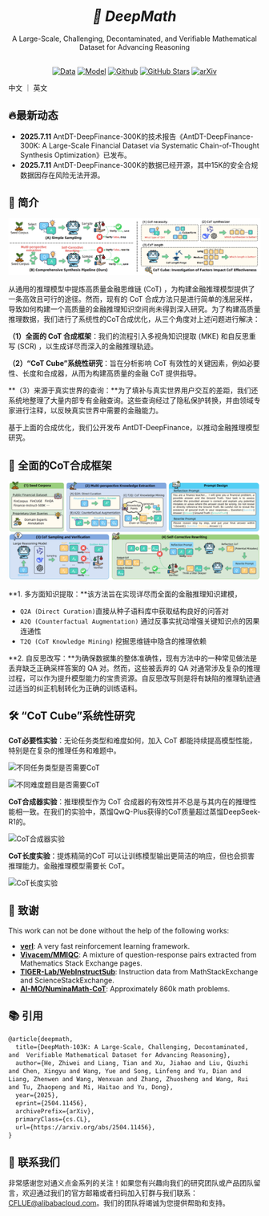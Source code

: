 <div align="center">

# _🧠 DeepMath_

<div>
 A Large-Scale, Challenging, Decontaminated, and Verifiable Mathematical Dataset for Advancing Reasoning
</div>
</div>

<div>
<br>

<div align="center">

[![Data](https://img.shields.io/badge/Data-4d5eff?style=for-the-badge&logo=huggingface&logoColor=ffffff&labelColor)](https://huggingface.co/datasets/zwhe99/DeepMath-103K)
[![Model](https://img.shields.io/badge/Model-4d5eff?style=for-the-badge&logo=huggingface&logoColor=ffffff&labelColor)](https://huggingface.co/collections/zwhe99/deepmath-6816e139b7f467f21a459a9a)
[![Github](https://img.shields.io/badge/Code-000000?style=for-the-badge&logo=github&logoColor=white)](https://github.com/zwhe99/DeepMath)
[![GitHub Stars](https://img.shields.io/github/stars/zwhe99/DeepMath?style=for-the-badge&logo=github&logoColor=white&label=Stars&color=000000)](https://github.com/zwhe99/DeepMath)
[![arXiv](https://img.shields.io/badge/arXiv-2504.11456-b31b1b.svg?style=for-the-badge)](https://arxiv.org/abs/2504.11456)
</div>
</div>

中文 ｜ 英文

## :fire: ​最新动态

- **2025.7.11** AntDT-DeepFinance-300K的技术报告《AntDT-DeepFinance-300K: A Large-Scale Financial Dataset via
  Systematic Chain-of-Thought Synthesis Optimization》已发布。
- **2025.7.11**  AntDT-DeepFinance-300K的数据已经开源，其中15K的安全合规数据因存在风险无法开源。

## :book: 简介

![简介](assets/intro.png)

从通用的推理模型中提炼高质量金融思维链 (CoT) ，为构建金融推理模型提供了一条高效且可行的途径。然而，现有的 CoT 合成方法只是进行简单的浅层采样，导致如何构建一个高质量的金融推理知识空间尚未得到深入研究。为了构建高质量推理数据，我们进行了系统性的CoT合成优化，从三个角度对上述问题进行解决：

**（1）全面的 CoT 合成框架**：我们的流程引入多视角知识提取 (MKE) 和自反思重写 (SCR) ，以生成详尽而深入的金融推理轨迹。

**（2）“CoT Cube”系统性研究**：旨在分析影响 CoT 有效性的关键因素，例如必要性、长度和合成器，从而为构建高质量的金融 CoT 提供指导。

**（3）来源于真实世界的查询：**为了填补与真实世界用户交互的差距，我们还系统地整理了大量内部专有金融查询。这些查询经过了隐私保护转换，并由领域专家进行注释，以反映真实世界中需要的金融能力。

基于上面的合成优化，我们公开发布 AntDT-DeepFinance，以推动金融推理模型研究。

## :rocket: 全面的CoT合成框架

![全面的CoT合成流程](assets/framework.png)

**1. 多方面知识提取：**该方法旨在实现详尽而全面的金融推理知识建模，

- `Q2A (Direct Curation)`直接从种子语料库中获取结构良好的问答对
- `A2Q (Counterfactual Augmentation)` 通过反事实扰动增强关键知识点的因果连通性
- `T2Q (CoT Knowledge Mining)` 挖掘思维链中隐含的推理依赖

**2. 自反思改写：**为确保数据集的整体准确性，现有方法中的一种常见做法是丢弃缺乏正确采样答案的 QA 对。然而，这些被丢弃的 QA 对通常涉及复杂的推理过程，可以作为提升模型能力的宝贵资源。自反思改写则是将有缺陷的推理轨迹通过适当的纠正机制转化为正确的训练语料。

## 🛠️ “CoT Cube”系统性研究

**CoT必要性实验**：无论任务类型和难度如何，加入 CoT 都能持续提高模型性能，特别是在复杂的推理任务和难题中。

![不同任务类型是否需要CoT](https://intranetproxy.alipay.com/skylark/lark/0/2025/png/167556596/1752132190863-d775c9fb-83dc-4006-b3bd-13d613a8ead1.png)

![不同难度题目是否需要CoT](https://intranetproxy.alipay.com/skylark/lark/0/2025/png/167556596/1752132199619-ba645846-3b8e-4f50-903c-4d1d3485187a.png)

**CoT合成器实验**：推理模型作为 CoT 合成器的有效性并不总是与其内在的推理性能相一致。在我们的实验中，蒸馏QwQ-Plus获得的CoT质量超过蒸馏DeepSeek-R1的。

![CoT合成器实验](https://intranetproxy.alipay.com/skylark/lark/0/2025/png/167556596/1752132297916-0000e9bb-ac8d-4543-84a3-8ae17ef9cfa2.png)

**CoT长度实验**：提炼精简的CoT 可以让训练模型输出更简洁的响应，但也会损害推理能力。金融推理模型需要长 CoT。

![CoT长度实验](https://intranetproxy.alipay.com/skylark/lark/0/2025/png/167556596/1752132438448-9d2fbf1b-c886-4ed3-bc2f-26172c844df5.png)

## 🙏 致谢

This work can not be done without the help of the following works:

- **[verl](https://github.com/volcengine/verl)**: A very fast reinforcement learning framework.
- **[Vivacem/MMIQC](https://huggingface.co/datasets/Vivacem/MMIQC)**: A mixture of question-response pairs extracted from Mathematics Stack Exchange pages.
- **[TIGER-Lab/WebInstructSub](https://huggingface.co/datasets/TIGER-Lab/WebInstructSub)**: Instruction data from MathStackExchange and ScienceStackExchange.
- **[AI-MO/NuminaMath-CoT](https://huggingface.co/datasets/AI-MO/NuminaMath-CoT)**: Approximately 860k math problems.

## 📚 引用

```
@article{deepmath,
  title={DeepMath-103K: A Large-Scale, Challenging, Decontaminated, and  Verifiable Mathematical Dataset for Advancing Reasoning},
  author={He, Zhiwei and Liang, Tian and Xu, Jiahao and Liu, Qiuzhi and Chen, Xingyu and Wang, Yue and Song, Linfeng and Yu, Dian and Liang, Zhenwen and Wang, Wenxuan and Zhang, Zhuosheng and Wang, Rui and Tu, Zhaopeng and Mi, Haitao and Yu, Dong},
  year={2025},
  eprint={2504.11456},
  archivePrefix={arXiv},
  primaryClass={cs.CL},
  url={https://arxiv.org/abs/2504.11456}, 
}
```

## 🤝 联系我们

非常感谢您对通义点金系列的关注！如果您有兴趣向我们的研究团队或产品团队留言，欢迎通过我们的官方邮箱或者扫码加入钉群与我们联系：[CFLUE@alibabacloud.com](mailto:CFLUE@alibabacloud.com)。我们的团队将竭诚为您提供帮助和支持。

